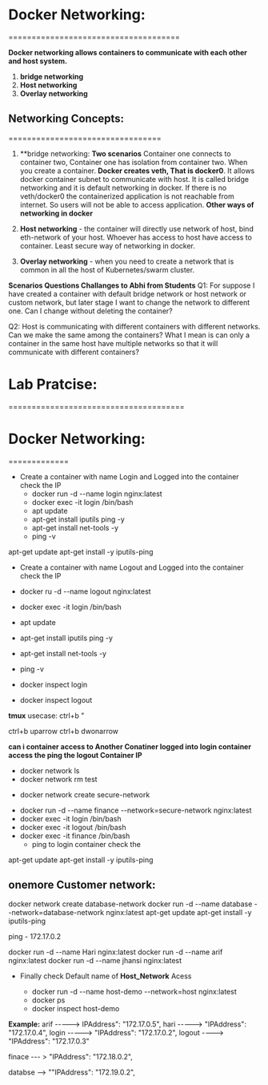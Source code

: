 # Docker Networking:
=====================================
 
**Docker networking allows containers to communicate with each other and host system.**
 1) **bridge networking**
 2) **Host networking** 
 3) **Overlay networking** 


## Networking Concepts:
=================================

1. **bridge networking: **Two scenarios**
Container one connects to container two,  Container one has isolation from container two. When you create a container. **Docker creates veth, That is docker0**. It allows docker container subnet to communicate with host. It is called bridge networking and it is default networking in docker. If there is no veth/docker0 the containerized application is not reachable from internet. So users will not be able to access application.
 **Other ways of networking in docker**

2. **Host networking** -  the container will directly use network of host, bind eth-network of your host.  Whoever has access to host have access to container. Least secure way of networking in docker.
3. **Overlay networking** -  when you need to create a network that is common in all the host of Kubernetes/swarm cluster.

**Scenarios Questions Challanges to Abhi from Students**
Q1: For suppose I have created a container with default bridge network or host network or custom network, but later stage I want to change the network to different one. Can I change without deleting the container?

Q2: Host is communicating with different containers with different networks. Can we make the same among the containers? What I mean is can only a container in the same host have multiple networks so that it will communicate with different containers?


# Lab Pratcise:
======================================

# Docker Networking:
=============

* Create a container with name Login and Logged into the container check the IP
  - docker run -d --name login nginx:latest
  - docker exec -it login /bin/bash
  - apt update
  - apt-get install iputils ping -y
  - apt-get install net-tools -y
  - ping -v
  
apt-get update
 apt-get install -y iputils-ping



* Create a container with name Logout and Logged into the container check the IP
 - docker ru -d --name logout nginx:latest
 - docker exec -it login /bin/bash
 - apt update
 - apt-get install iputils ping -y
 - apt-get install net-tools -y
 - ping -v

 - docker inspect login
 - docker inspect logout

 **tmux** usecase:
  ctrl+b "

  ctrl+b uparrow
  ctrl+b dwonarrow


**can i container access to Another Conatiner logged into login container access the ping the logout Container IP**


 - docker network ls
 - docker network rm test

* docker network create secure-network

 - docker run -d --name finance --network=secure-network  nginx:latest
 - docker exec -it login /bin/bash
 - docker exec -it logout /bin/bash
 - docker exec -it finance /bin/bash
     - ping to login container check the 


apt-get update
 apt-get install -y iputils-ping


## onemore Customer network: 
docker network create database-network
docker run -d --name database --network=database-network nginx:latest
apt-get update
 apt-get install -y iputils-ping

 ping - 172.17.0.2


 docker run -d --name Hari nginx:latest
 docker run -d --name arif nginx:latest
 docker run -d --name jhansi nginx:latest


* Finally check Default name of **Host_Network** Acess

  - docker run -d --name host-demo --network=host nginx:latest
  - docker ps
  - docker inspect host-demo 


**Example:**
arif -----> IPAddress": "172.17.0.5",
hari ----->  "IPAddress": "172.17.0.4",
login -----> "IPAddress": "172.17.0.2",
logout ---->   "IPAddress": "172.17.0.3"



finace --- > "IPAddress": "172.18.0.2",

databse --> ""IPAddress": "172.19.0.2",



